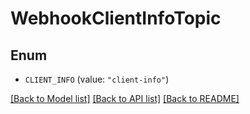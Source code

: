 # WebhookClientInfoTopic

## Enum


* `CLIENT_INFO` (value: `"client-info"`)


[[Back to Model list]](../README.md#documentation-for-models) [[Back to API list]](../README.md#documentation-for-api-endpoints) [[Back to README]](../README.md)


